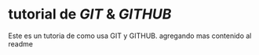 # tutorial de _GIT_ & _GITHUB_

Este es un tutoria de como usa GIT y GITHUB.
agregando mas contenido al readme